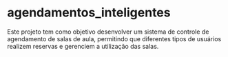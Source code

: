 # agendamentos_inteligentes
Este projeto tem como objetivo desenvolver um sistema de controle de agendamento de salas de aula, permitindo que diferentes tipos de usuários realizem reservas e gerenciem a utilização das salas.
